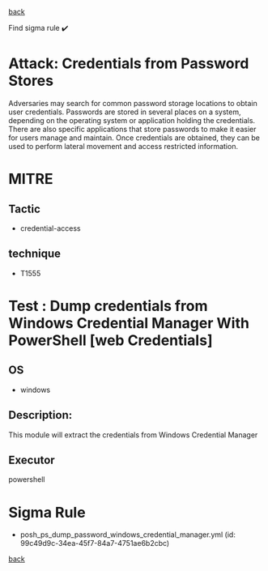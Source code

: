 
[back](../index.md)

Find sigma rule :heavy_check_mark: 

# Attack: Credentials from Password Stores 

Adversaries may search for common password storage locations to obtain user credentials. Passwords are stored in several places on a system, depending on the operating system or application holding the credentials. There are also specific applications that store passwords to make it easier for users manage and maintain. Once credentials are obtained, they can be used to perform lateral movement and access restricted information.

# MITRE
## Tactic
  - credential-access


## technique
  - T1555


# Test : Dump credentials from Windows Credential Manager With PowerShell [web Credentials]
## OS
  - windows


## Description:
This module will extract the credentials from Windows Credential Manager

## Executor
powershell

# Sigma Rule
 - posh_ps_dump_password_windows_credential_manager.yml (id: 99c49d9c-34ea-45f7-84a7-4751ae6b2cbc)



[back](../index.md)

